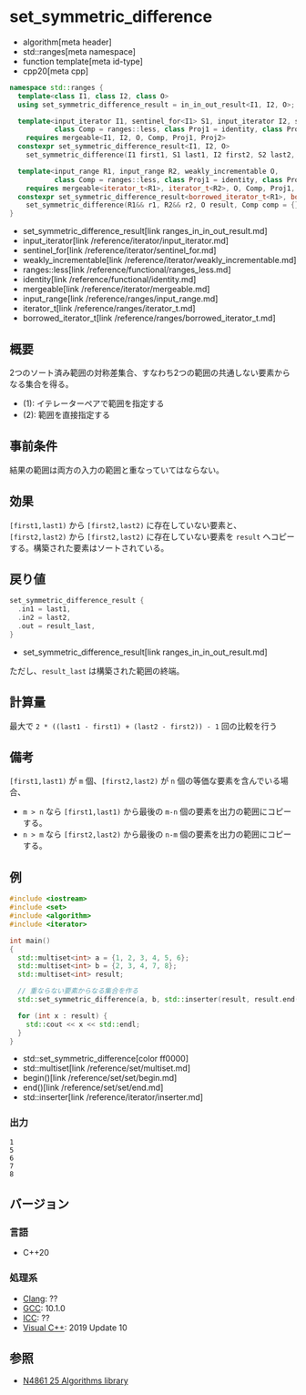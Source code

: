 # set_symmetric_difference
* algorithm[meta header]
* std::ranges[meta namespace]
* function template[meta id-type]
* cpp20[meta cpp]

```cpp
namespace std::ranges {
  template<class I1, class I2, class O>
  using set_symmetric_difference_result = in_in_out_result<I1, I2, O>;

  template<input_iterator I1, sentinel_for<I1> S1, input_iterator I2, sentinel_for<I2> S2, weakly_incrementable O,
           class Comp = ranges::less, class Proj1 = identity, class Proj2 = identity>
    requires mergeable<I1, I2, O, Comp, Proj1, Proj2>
  constexpr set_symmetric_difference_result<I1, I2, O>
    set_symmetric_difference(I1 first1, S1 last1, I2 first2, S2 last2, O result, Comp comp = {}, Proj1 proj1 = {}, Proj2 proj2 = {});

  template<input_range R1, input_range R2, weakly_incrementable O,
           class Comp = ranges::less, class Proj1 = identity, class Proj2 = identity>
    requires mergeable<iterator_t<R1>, iterator_t<R2>, O, Comp, Proj1, Proj2>
  constexpr set_symmetric_difference_result<borrowed_iterator_t<R1>, borrowed_iterator_t<R2>, O>
    set_symmetric_difference(R1&& r1, R2&& r2, O result, Comp comp = {}, Proj1 proj1 = {}, Proj2 proj2 = {});
}
```
* set_symmetric_difference_result[link ranges_in_in_out_result.md] 
* input_iterator[link /reference/iterator/input_iterator.md]
* sentinel_for[link /reference/iterator/sentinel_for.md]
* weakly_incrementable[link /reference/iterator/weakly_incrementable.md]
* ranges::less[link /reference/functional/ranges_less.md]
* identity[link /reference/functional/identity.md]
* mergeable[link /reference/iterator/mergeable.md]
* input_range[link /reference/ranges/input_range.md]
* iterator_t[link /reference/ranges/iterator_t.md]
* borrowed_iterator_t[link /reference/ranges/borrowed_iterator_t.md]

## 概要
2つのソート済み範囲の対称差集合、すなわち2つの範囲の共通しない要素からなる集合を得る。

* (1): イテレーターペアで範囲を指定する
* (2): 範囲を直接指定する


## 事前条件
結果の範囲は両方の入力の範囲と重なっていてはならない。


## 効果
`[first1,last1)` から `[first2,last2)` に存在していない要素と、`[first2,last2)` から `[first2,last2)` に存在していない要素を `result` へコピーする。構築された要素はソートされている。


## 戻り値
```cpp
set_symmetric_difference_result {
  .in1 = last1,
  .in2 = last2,
  .out = result_last,
}
```
* set_symmetric_difference_result[link ranges_in_in_out_result.md] 

ただし、`result_last` は構築された範囲の終端。 


## 計算量
最大で `2 * ((last1 - first1) + (last2 - first2)) - 1` 回の比較を行う


## 備考
`[first1,last1)` が `m` 個、`[first2,last2)` が `n` 個の等価な要素を含んでいる場合、

- `m > n` なら `[first1,last1)` から最後の `m-n` 個の要素を出力の範囲にコピーする。
- `n > m` なら `[first2,last2)` から最後の `n-m` 個の要素を出力の範囲にコピーする。


## 例
```cpp example
#include <iostream>
#include <set>
#include <algorithm>
#include <iterator>

int main()
{
  std::multiset<int> a = {1, 2, 3, 4, 5, 6};
  std::multiset<int> b = {2, 3, 4, 7, 8};
  std::multiset<int> result;

  // 重ならない要素からなる集合を作る
  std::set_symmetric_difference(a, b, std::inserter(result, result.end()));

  for (int x : result) {
    std::cout << x << std::endl;
  }
}
```
* std::set_symmetric_difference[color ff0000]
* std::multiset[link /reference/set/multiset.md]
* begin()[link /reference/set/set/begin.md]
* end()[link /reference/set/set/end.md]
* std::inserter[link /reference/iterator/inserter.md]

### 出力
```
1
5
6
7
8
```

## バージョン
### 言語
- C++20

### 処理系
- [Clang](/implementation.md#clang): ??
- [GCC](/implementation.md#gcc): 10.1.0
- [ICC](/implementation.md#icc): ??
- [Visual C++](/implementation.md#visual_cpp): 2019 Update 10

## 参照
- [N4861 25 Algorithms library](https://timsong-cpp.github.io/cppwp/n4861/algorithms)

